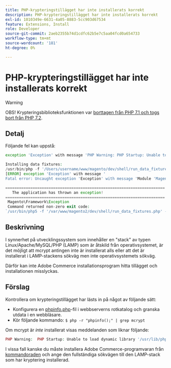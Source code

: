 ```yaml
---
title: PHP-krypteringstillägget har inte installerats korrekt
description: PHP-krypteringstillägget har inte installerats korrekt
exl-id: 1010349e-6631-4a05-8883-5cc903d67534
feature: Extensions, Install
role: Developer
source-git-commit: 2aeb2355b74d1cdfc62b5e7c5aa04fcd0a654733
workflow-type: tm+mt
source-wordcount: '181'
ht-degree: 0%

---
```


# PHP-krypteringstillägget har inte installerats korrekt

>[!WARNING]
>
>OBS! Krypteringsbiblioteksfunktionen var [borttagen från PHP 7.1 och togs bort från PHP 7.2](https://www.php.net/manual/en/intro.mcrypt.php).

## Detalj

Följande fel kan uppstå:

```php
exception 'Exception' with message 'PHP Warning: PHP Startup: Unable to load dynamic library '/usr/lib/php5/20121212/mcrypt.so' - /usr/lib/php5/20121212/mcrypt.so: cannot open shared object file: No such file or directory
```

```php
Installing data fixtures:
/usr/bin/php -f '/Users/username/www/magento/dev/shell/run_data_fixtures.php' -- --bootstrap='MAGE_DIRS[base][path]=/Users/username/www/magento' 2>&1
[ERROR] exception 'Exception' with message '
Fatal error: Uncaught exception 'Exception' with message 'Module 'Magento_Core' depends on 'mcrypt' PHP [extension](https://experienceleague.adobe.com/sv/docs/commerce-operations/operational-playbook/glossary#extension) that is not loaded.'
```

```php
======================================================================
   The application has thrown an exception!
======================================================================
 Magento\Framework\Exception
 Command returned non-zero exit code:
`/usr/bin/php5 -f '/var/www/magento2/dev/shell/run_data_fixtures.php' -- --bootstrap='MAGE_DIRS[base][path]=/var/www/magento2' 2>&1`
```

## Beskrivning

I synnerhet på utvecklingssystem som innehåller en &quot;stack&quot; av typen Linux/Apache/MySQL/PHP (LAMP) som är åtskild från operativsystemet, är det möjligt att mcrypt antingen inte är installerat alls eller att det är installerat i LAMP-stackens sökväg men inte operativsystemets sökväg.

Därför kan inte Adobe Commerce installationsprogram hitta tillägget och installationen misslyckas.

## Förslag

Kontrollera om krypteringstillägget har lästs in på något av följande sätt:

* Konfigurera en [phpinfo.php](http://kb.mediatemple.net/questions/764/How+can+I+create+a+phpinfo.php+page%3F#gs)-fil i webbserverns rotkatalog och granska utdata i en webbläsare.
* Kör följande kommando:    `$ php -r "phpinfo();" | grep mcrypt`

Om mcrypt är *inte* installerat visas meddelanden som liknar följande:

```php
PHP Warning:  PHP Startup: Unable to load dynamic library '/usr/lib/php5/20121212/mcrypt.so' - /usr/lib/php5/20121212/mcrypt.so: cannot open shared object file: No such file or directory in Unknown on line 0
```

I vissa fall kanske du måste installera Adobe Commerce-programvaran från [kommandoraden](https://experienceleague.adobe.com/sv/docs/commerce-operations/installation-guide/advanced) och ange den fullständiga sökvägen till den LAMP-stack som har kryptering installerad.
